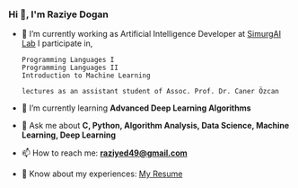 ### Hi 👋, I'm Raziye Dogan

- 🔭 I’m currently working as Artificial Intelligence Developer at [SimurgAI Lab](https://www.simurgai.com/) 
      I participate in,

      Programming Languages I
      Programming Languages II 
      Introduction to Machine Learning

      lectures as an assistant student of Assoc. Prof. Dr. Caner Özcan

- 🌱 I’m currently learning **Advanced Deep Learning Algorithms**
- 💬 Ask me about **C, Python, Algorithm Analysis, Data Science, Machine Learning, Deep Learning**
- 📫 How to reach me: **raziyed49@gmail.com**
- 📄 Know about my experiences: [My Resume](https://drive.google.com/file/d/19zq2hIPH87Uzy_CyqUOYDRhSfTCCzb43/view?usp=sharing)

